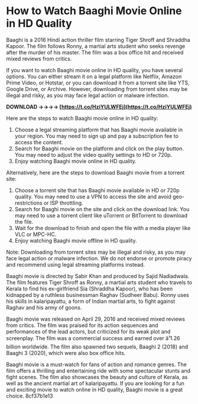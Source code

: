 # How to Watch Baaghi Movie Online in HD Quality
 
Baaghi is a 2016 Hindi action thriller film starring Tiger Shroff and Shraddha Kapoor. The film follows Ronny, a martial arts student who seeks revenge after the murder of his master. The film was a box office hit and received mixed reviews from critics.
 
If you want to watch Baaghi movie online in HD quality, you have several options. You can either stream it on a legal platform like Netflix, Amazon Prime Video, or Hotstar, or you can download it from a torrent site like YTS, Google Drive, or Archive. However, downloading from torrent sites may be illegal and risky, as you may face legal action or malware infection.
 
**DOWNLOAD ->->->-> [https://t.co/HziYULWFEj](https://t.co/HziYULWFEj)**


 
Here are the steps to watch Baaghi movie online in HD quality:
 
1. Choose a legal streaming platform that has Baaghi movie available in your region. You may need to sign up and pay a subscription fee to access the content.
2. Search for Baaghi movie on the platform and click on the play button. You may need to adjust the video quality settings to HD or 720p.
3. Enjoy watching Baaghi movie online in HD quality.

Alternatively, here are the steps to download Baaghi movie from a torrent site:

1. Choose a torrent site that has Baaghi movie available in HD or 720p quality. You may need to use a VPN to access the site and avoid geo-restrictions or ISP throttling.
2. Search for Baaghi movie on the site and click on the download link. You may need to use a torrent client like uTorrent or BitTorrent to download the file.
3. Wait for the download to finish and open the file with a media player like VLC or MPC-HC.
4. Enjoy watching Baaghi movie offline in HD quality.

Note: Downloading from torrent sites may be illegal and risky, as you may face legal action or malware infection. We do not endorse or promote piracy and recommend using legal streaming platforms instead.
  
Baaghi movie is directed by Sabir Khan and produced by Sajid Nadiadwala. The film features Tiger Shroff as Ronny, a martial arts student who travels to Kerala to find his ex-girlfriend Sia (Shraddha Kapoor), who has been kidnapped by a ruthless businessman Raghav (Sudheer Babu). Ronny uses his skills in kalaripayattu, a form of Indian martial arts, to fight against Raghav and his army of goons.
 
Baaghi movie was released on April 29, 2016 and received mixed reviews from critics. The film was praised for its action sequences and performances of the lead actors, but criticized for its weak plot and screenplay. The film was a commercial success and earned over â¹1.26 billion worldwide. The film also spawned two sequels, Baaghi 2 (2018) and Baaghi 3 (2020), which were also box office hits.
 
Baaghi movie is a must-watch for fans of action and romance genres. The film offers a thrilling and entertaining ride with some spectacular stunts and fight scenes. The film also showcases the beauty and culture of Kerala, as well as the ancient martial art of kalaripayattu. If you are looking for a fun and exciting movie to watch online in HD quality, Baaghi movie is a great choice.
 8cf37b1e13
 
